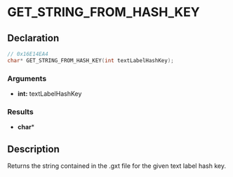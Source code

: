 # GET_STRING_FROM_HASH_KEY

## Declaration
```cpp
// 0x16E14EA4
char* GET_STRING_FROM_HASH_KEY(int textLabelHashKey);
```

### Arguments
- **int:** textLabelHashKey

### Results
- **char***

## Description
Returns the string contained in the .gxt file for the given text label hash key.
